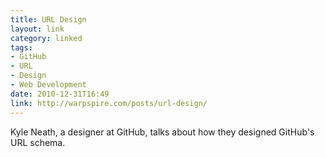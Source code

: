```yaml
---
title: URL Design
layout: link
category: linked
tags:
- GitHub
- URL
- Design
- Web Development
date: 2010-12-31T16:49
link: http://warpspire.com/posts/url-design/
---
```


Kyle Neath, a designer at GitHub, talks about how they designed GitHub's URL schema.